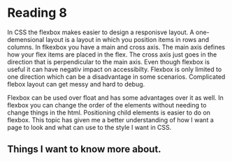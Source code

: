 # Reading 8

In CSS the flexbox makes easier to design a responisve layout. A one-demensional layout is a layout in which you position items in rows and columns. In flkexbox you have a main and cross axis. The main axis defines how your flex items are placed in the flex. The cross axis just goes in the direction that is perpendicular to the main axis. Even though flexbox is useful it can have negativ impact on accessibilty. Flexbox is only limited to one direction which can be a disadvantage in some scenarios. Complicated flebox layout can get messy and hard to debug. 

Flexbox can be used over float and has some advantages over it as well. In flexbox you can change the order of the elements without needing to change things in the html. Positioning child elements is easier to do on flexbox. This topic has given me a better understanding of how I want a page to look and what can use to the style I want in CSS.

## Things I want to know more about.